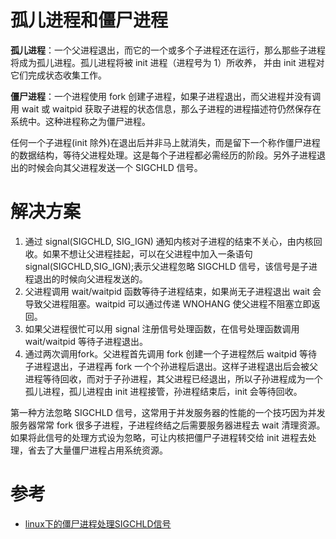 # 孤儿进程和僵尸进程

**孤儿进程**：一个父进程退出，而它的一个或多个子进程还在运行，那么那些子进程将成为孤儿进程。孤儿进程将被 init 进程（进程号为 1）所收养，
并由 init 进程对它们完成状态收集工作。

**僵尸进程**：一个进程使用 fork 创建子进程，如果子进程退出，而父进程并没有调用 wait 或 waitpid 获取子进程的状态信息，那么子进程的进程描述符仍然保存在系统中。这种进程称之为僵尸进程。

任何一个子进程(init 除外)在退出后并非马上就消失，而是留下一个称作僵尸进程的数据结构，等待父进程处理。这是每个子进程都必需经历的阶段。另外子进程退出的时候会向其父进程发送一个 SIGCHLD 信号。

# 解决方案

1. 通过 signal(SIGCHLD, SIG_IGN) 通知内核对子进程的结束不关心，由内核回收。如果不想让父进程挂起，可以在父进程中加入一条语句 signal(SIGCHLD,SIG_IGN);表示父进程忽略 SIGCHLD 信号，该信号是子进程退出的时候向父进程发送的。
2. 父进程调用 wait/waitpid 函数等待子进程结束，如果尚无子进程退出 wait 会导致父进程阻塞。waitpid 可以通过传递 WNOHANG 使父进程不阻塞立即返回。
3. 如果父进程很忙可以用 signal 注册信号处理函数，在信号处理函数调用 wait/waitpid 等待子进程退出。
4. 通过两次调用fork。父进程首先调用 fork 创建一个子进程然后 waitpid 等待子进程退出，子进程再 fork 一个个孙进程后退出。这样子进程退出后会被父进程等待回收，而对于子孙进程，其父进程已经退出，所以子孙进程成为一个孤儿进程，孤儿进程由 init 进程接管，孙进程结束后，init 会等待回收。

第一种方法忽略 SIGCHLD 信号，这常用于并发服务器的性能的一个技巧因为并发服务器常常 fork 很多子进程，子进程终结之后需要服务器进程去 wait 清理资源。如果将此信号的处理方式设为忽略，可让内核把僵尸子进程转交给 init 进程去处理，省去了大量僵尸进程占用系统资源。













# 参考

- [linux下的僵尸进程处理SIGCHLD信号](https://www.cnblogs.com/wuchanming/p/4020463.html)
